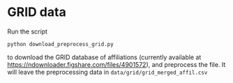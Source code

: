 # GRID data

Run the script

```
python download_preprocess_grid.py 
```

to download the GRID database of affiliations (currently
available at https://ndownloader.figshare.com/files/4901572), and preprocess the file. It will leave the preprocessing
data in `data/grid/grid_merged_affil.csv`
